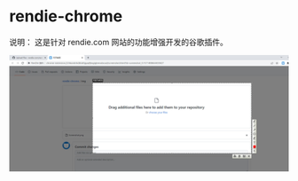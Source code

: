 # rendie-chrome
说明：
这是针对 rendie.com 网站的功能增强开发的谷歌插件。

![](https://raw.githubusercontent.com/rendie-com/rendie-chrome/main/img/Screenshot.jpg)
